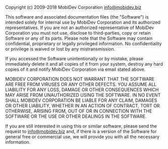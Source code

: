 Copyright (c) 2009-2018 MobiDev Corporation <info@mobidev.biz>

This software and associated documentation files (the "Software") is intended solely for internal use by MobiDev Corporation and its authorized representatives. If you are not an authorized representative of MobiDev Corporation you must not use, disclose to third-parties, copy or retain Software or any of its parts. Please note that the Software may contain confidential, proprietary or legally privileged information. No confidentiality or privilege is waived or lost by any mistransmission. 

If you accessed the Software unintentionally or by mistake, please immediately delete it and all copies of it from your system, destroy any hard copies of it and notify MobiDev Corporation via email stated above. 

MOBIDEV CORPORATION DOES NOT WARRANT THAT THE SOFTWARE ARE FREE FROM VIRUSES OR ANY OTHER DEFECTS. YOU ASSUME ALL LIABILITY FOR ANY LOSS, DAMAGE OR OTHER CONSEQUENCES WHICH MAY ARISE FROM UNAUTHORIZED USING THE SOFTWARE. 
IN NO EVENT SHALL MOBIDEV CORPORATION BE LIABLE FOR ANY CLAIM, DAMAGES OR OTHER LIABILITY, WHETHER IN AN ACTION OF CONTRACT, TORT OR OTHERWISE, ARISING FROM, OUT OF OR IN CONNECTION WITH THE SOFTWARE OR THE USE OR OTHER DEALINGS IN THE SOFTWARE.

If you are still interested in using this or similar software, please send the request to info@mobidev.biz and, if there is a version of the Software for general free or commercial use, we will provide you with all the necessary information.
